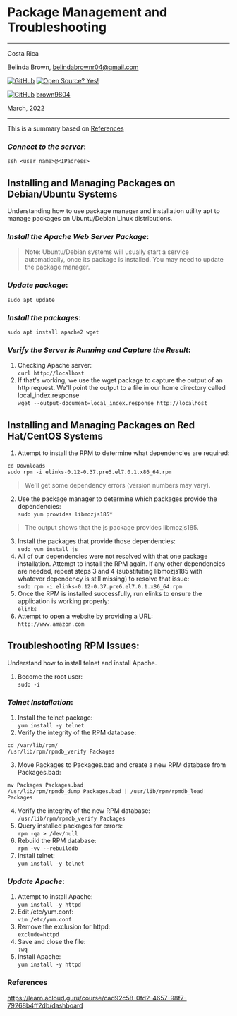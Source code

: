 # Package Management and Troubleshooting

----------------------
Costa Rica

Belinda Brown, belindabrownr04@gmail.com

[![GitHub](https://badgen.net/badge/icon/github?icon=github&label)](https://github.com) [![Open Source? Yes!](https://badgen.net/badge/Open%20Source%20%3F/Yes%21/blue?icon=github)](https://github.com/Naereen/badges/)

[![GitHub](https://img.shields.io/badge/--181717?logo=github&logoColor=ffffff)](https://github.com/) [brown9804](https://github.com/brown9804)


March, 2022

----------------------

This is a summary based on [References](#references)

### _Connect to the server_:

`ssh <user_name>@<IPadress>`

## Installing and Managing Packages on Debian/Ubuntu Systems
Understanding how to use package manager and installation utility apt to manage packages on Ubuntu/Debian Linux distributions.

### _Install the Apache Web Server Package_:
> Note: Ubuntu/Debian systems will usually start a service automatically, once its package is installed. You may need to update the package manager.

### _Update package_:
`sudo apt update`

### _Install the packages_:
`sudo apt install apache2 wget`

### _Verify the Server is Running and Capture the Result_:
1. Checking Apache server: <br/>
`curl http://localhost`
2. If that's working, we use the wget package to capture the output of an http request. We'll point the output to a file in our home directory called local_index.response <br/>
`wget --output-document=local_index.response http://localhost`


## Installing and Managing Packages on Red Hat/CentOS Systems
1. Attempt to install the RPM to determine what dependencies are required: <br/>
```
cd Downloads
sudo rpm -i elinks-0.12-0.37.pre6.el7.0.1.x86_64.rpm
```
> We'll get some dependency errors (version numbers may vary).
2. Use the package manager to determine which packages provide the dependencies: <br/>
`sudo yum provides libmozjs185*` <br/>
> The output shows that the js package provides libmozjs185.
3. Install the packages that provide those dependencies: <br/>
`sudo yum install js`
4. All of our dependencies were not resolved with that one package installation. Attempt to install the RPM again. If any other dependencies are needed, repeat steps 3 and 4 (substituting libmozjs185 with whatever dependency is still missing) to resolve that issue: <br/>
`sudo rpm -i elinks-0.12-0.37.pre6.el7.0.1.x86_64.rpm`
5. Once the RPM is installed successfully, run elinks to ensure the application is working properly: <br/>
`elinks`
6. Attempt to open a website by providing a URL: <br/>
`http://www.amazon.com`

## Troubleshooting RPM Issues:
Understand how to install telnet and install Apache.

1. Become the root user: <br/>
`sudo -i`

### _Telnet Installation_:
1. Install the telnet package: <br/>
`yum install -y telnet`
2. Verify the integrity of the RPM database: <br/>
```
cd /var/lib/rpm/
/usr/lib/rpm/rpmdb_verify Packages
```
3. Move Packages to Packages.bad and create a new RPM database from Packages.bad: <br/>
```
mv Packages Packages.bad
/usr/lib/rpm/rpmdb_dump Packages.bad | /usr/lib/rpm/rpmdb_load Packages
```
4. Verify the integrity of the new RPM database: <br/>
`/usr/lib/rpm/rpmdb_verify Packages`
5. Query installed packages for errors: <br/>
`rpm -qa > /dev/null`
6. Rebuild the RPM database: <br/>
`rpm -vv --rebuilddb`
7. Install telnet: <br/>
`yum install -y telnet`

### _Update Apache_:
1. Attempt to install Apache: <br/>
`yum install -y httpd`
2. Edit /etc/yum.conf: <br/>
`vim /etc/yum.conf`
3. Remove the exclusion for httpd: <br/>
`exclude=httpd`
4. Save and close the file: <br/>
`:wq`
5. Install Apache: <br/>
`yum install -y httpd`

### References

https://learn.acloud.guru/course/cad92c58-0fd2-4657-98f7-79268b4ff2db/dashboard

